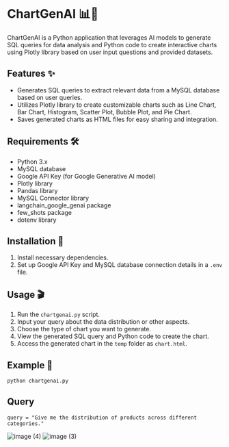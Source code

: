 # ChartGenAI 📊🤖

ChartGenAI is a Python application that leverages AI models to generate SQL queries for data analysis and Python code to create interactive charts using Plotly library based on user input questions and provided datasets.

## Features ✨
- Generates SQL queries to extract relevant data from a MySQL database based on user queries.
- Utilizes Plotly library to create customizable charts such as Line Chart, Bar Chart, Histogram, Scatter Plot, Bubble Plot, and Pie Chart.
- Saves generated charts as HTML files for easy sharing and integration.

## Requirements 🛠️
- Python 3.x
- MySQL database
- Google API Key (for Google Generative AI model)
- Plotly library
- Pandas library
- MySQL Connector library
- langchain_google_genai package
- few_shots package
- dotenv library

## Installation 🚀
1. Install necessary dependencies.
2. Set up Google API Key and MySQL database connection details in a `.env` file.

## Usage 🎬
1. Run the `chartgenai.py` script.
2. Input your query about the data distribution or other aspects.
3. Choose the type of chart you want to generate.
4. View the generated SQL query and Python code to create the chart.
5. Access the generated chart in the `temp` folder as `chart.html`.

## Example 🌟
```
python chartgenai.py
```
## Query
```
query = "Give me the distribution of products across different categories."
```
![image (4)](https://github.com/UjjawalKRoy/MI-GenerativeAI/assets/148340487/6c7d5508-af2a-431b-84f6-47589d33b013)
![image (3)](https://github.com/UjjawalKRoy/MI-GenerativeAI/assets/148340487/a83b16bb-0560-487e-a72e-37f05544c4a6)
